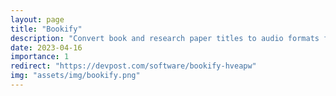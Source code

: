 ```yaml
---
layout: page
title: "Bookify"
description: "Convert book and research paper titles to audio formats for easy listening. Perfect for busy individuals or those with visual impairments."
date: 2023-04-16
importance: 1
redirect: "https://devpost.com/software/bookify-hveapw"
img: "assets/img/bookify.png"
---
```

